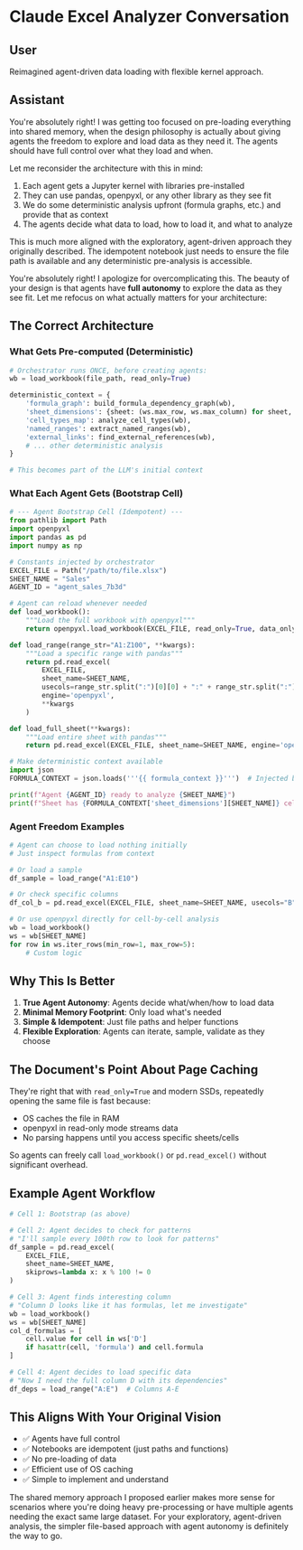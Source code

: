 # Claude Excel Analyzer Conversation

## User

Reimagined agent-driven data loading with flexible kernel approach.

## Assistant

You're absolutely right! I was getting too focused on pre-loading everything into shared memory, when the design philosophy is actually about giving agents the freedom to explore and load data as they need it. The agents should have full control over what they load and when.

Let me reconsider the architecture with this in mind:

1. Each agent gets a Jupyter kernel with libraries pre-installed
1. They can use pandas, openpyxl, or any other library as they see fit
1. We do some deterministic analysis upfront (formula graphs, etc.) and provide that as context
1. The agents decide what data to load, how to load it, and what to analyze

This is much more aligned with the exploratory, agent-driven approach they originally described. The idempotent notebook just needs to ensure the file path is available and any deterministic pre-analysis is accessible.

You're absolutely right! I apologize for overcomplicating this. The beauty of your design is that agents have **full autonomy** to explore the data as they see fit. Let me refocus on what actually matters for your architecture:

## The Correct Architecture

### What Gets Pre-computed (Deterministic)

```python
# Orchestrator runs ONCE, before creating agents:
wb = load_workbook(file_path, read_only=True)

deterministic_context = {
    'formula_graph': build_formula_dependency_graph(wb),
    'sheet_dimensions': {sheet: (ws.max_row, ws.max_column) for sheet, ws in wb.items()},
    'cell_types_map': analyze_cell_types(wb),
    'named_ranges': extract_named_ranges(wb),
    'external_links': find_external_references(wb),
    # ... other deterministic analysis
}

# This becomes part of the LLM's initial context
```

### What Each Agent Gets (Bootstrap Cell)

```python
# --- Agent Bootstrap Cell (Idempotent) ---
from pathlib import Path
import openpyxl
import pandas as pd
import numpy as np

# Constants injected by orchestrator
EXCEL_FILE = Path("/path/to/file.xlsx")
SHEET_NAME = "Sales"
AGENT_ID = "agent_sales_7b3d"

# Agent can reload whenever needed
def load_workbook():
    """Load the full workbook with openpyxl"""
    return openpyxl.load_workbook(EXCEL_FILE, read_only=True, data_only=True)

def load_range(range_str="A1:Z100", **kwargs):
    """Load a specific range with pandas"""
    return pd.read_excel(
        EXCEL_FILE,
        sheet_name=SHEET_NAME,
        usecols=range_str.split(":")[0][0] + ":" + range_str.split(":")[1][0],
        engine='openpyxl',
        **kwargs
    )

def load_full_sheet(**kwargs):
    """Load entire sheet with pandas"""
    return pd.read_excel(EXCEL_FILE, sheet_name=SHEET_NAME, engine='openpyxl', **kwargs)

# Make deterministic context available
import json
FORMULA_CONTEXT = json.loads('''{{ formula_context }}''')  # Injected by orchestrator

print(f"Agent {AGENT_ID} ready to analyze {SHEET_NAME}")
print(f"Sheet has {FORMULA_CONTEXT['sheet_dimensions'][SHEET_NAME]} cells")
```

### Agent Freedom Examples

```python
# Agent can choose to load nothing initially
# Just inspect formulas from context

# Or load a sample
df_sample = load_range("A1:E10")

# Or check specific columns
df_col_b = pd.read_excel(EXCEL_FILE, sheet_name=SHEET_NAME, usecols="B")

# Or use openpyxl directly for cell-by-cell analysis
wb = load_workbook()
ws = wb[SHEET_NAME]
for row in ws.iter_rows(min_row=1, max_row=5):
    # Custom logic
```

## Why This Is Better

1. **True Agent Autonomy**: Agents decide what/when/how to load data
1. **Minimal Memory Footprint**: Only load what's needed
1. **Simple & Idempotent**: Just file paths and helper functions
1. **Flexible Exploration**: Agents can iterate, sample, validate as they choose

## The Document's Point About Page Caching

They're right that with `read_only=True` and modern SSDs, repeatedly opening the same file is fast because:

- OS caches the file in RAM
- openpyxl in read-only mode streams data
- No parsing happens until you access specific sheets/cells

So agents can freely call `load_workbook()` or `pd.read_excel()` without significant overhead.

## Example Agent Workflow

```python
# Cell 1: Bootstrap (as above)

# Cell 2: Agent decides to check for patterns
# "I'll sample every 100th row to look for patterns"
df_sample = pd.read_excel(
    EXCEL_FILE,
    sheet_name=SHEET_NAME,
    skiprows=lambda x: x % 100 != 0
)

# Cell 3: Agent finds interesting column
# "Column D looks like it has formulas, let me investigate"
wb = load_workbook()
ws = wb[SHEET_NAME]
col_d_formulas = [
    cell.value for cell in ws['D']
    if hasattr(cell, 'formula') and cell.formula
]

# Cell 4: Agent decides to load specific data
# "Now I need the full column D with its dependencies"
df_deps = load_range("A:E")  # Columns A-E
```

## This Aligns With Your Original Vision

- ✅ Agents have full control
- ✅ Notebooks are idempotent (just paths and functions)
- ✅ No pre-loading of data
- ✅ Efficient use of OS caching
- ✅ Simple to implement and understand

The shared memory approach I proposed earlier makes more sense for scenarios where you're doing heavy pre-processing or have multiple agents needing the exact same large dataset. For your exploratory, agent-driven analysis, the simpler file-based approach with agent autonomy is definitely the way to go.
